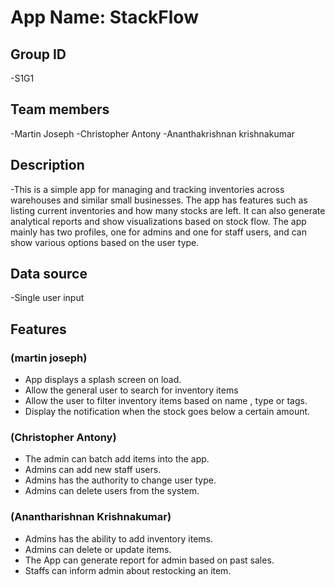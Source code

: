 # App Name: StackFlow

## Group ID

-S1G1

## Team members

-Martin Joseph
-Christopher Antony
-Ananthakrishnan krishnakumar


## Description

-This is a simple app for managing and tracking inventories across warehouses and similar small businesses. The app has features such as listing current inventories and how many stocks are left. It can also generate analytical reports and show visualizations based on stock flow. The app mainly has two profiles, one for admins and one for staff users, and can show various options based on the user type.



## Data source

-Single user input

## Features

### (martin joseph)
- App displays a splash screen on load.
- Allow the general user to search for inventory items
- Allow the user to filter inventory items based on name , type or tags.
- Display the notification when the stock goes below a certain amount.

### (Christopher Antony)
- ⁠The admin can batch add items into the app.
- ⁠Admins can add new staff users.
- ⁠Admins has the authority to change user type.
- ⁠Admins can delete users from the system.

### (Anantharishnan Krishnakumar)
- Admins has the ability to add inventory items.
- Admins can delete or update items.
- The App can generate report for admin based on past sales.
- Staffs can inform admin about restocking an item.






